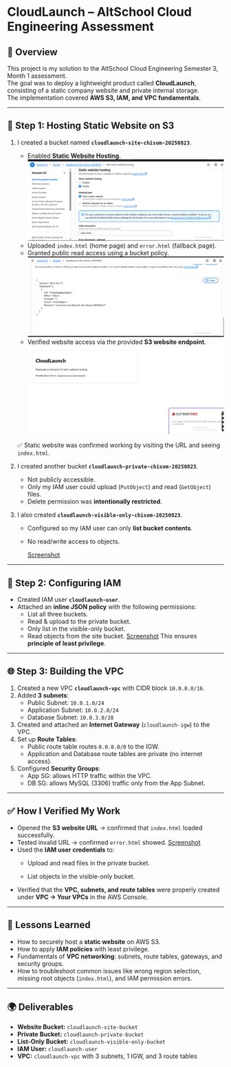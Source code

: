 # CloudLaunch – AltSchool Cloud Engineering Assessment

## 📌 Overview
This project is my solution to the AltSchool Cloud Engineering Semester 3, Month 1 assessment.  
The goal was to deploy a lightweight product called **CloudLaunch**, consisting of a static company website and private internal storage.  
The implementation covered **AWS S3, IAM, and VPC fundamentals**.

---

## 🚀 Step 1: Hosting Static Website on S3
1. I created a bucket named **`cloudlaunch-site-chisom-20250823`**.
   - Enabled **Static Website Hosting**.
     ![Screenshot](screenshot/Image7.png)
   - Uploaded `index.html` (home page) and `error.html` (fallback page).
   - Granted public read access using a bucket policy.
      ![Screenshot](screenshot/Image5.png)
   - Verified website access via the provided **S3 website endpoint**.
       ![Screenshot](screenshot/Image13.png)

   ✅ Static website was confirmed working by visiting the URL and seeing `index.html`.

2. I created another bucket **`cloudlaunch-private-chisom-20250823`**.
   - Not publicly accessible.
   - Only my IAM user could upload (`PutObject`) and read (`GetObject`) files.
   - Delete permission was **intentionally restricted**.
      

3. I also created **`cloudlaunch-visible-only-chisom-20250823`**.
   - Configured so my IAM user can only **list bucket contents**.
   - No read/write access to objects.

     [Screenshot](screenshot/Image6.png)

---

## 🔑 Step 2: Configuring IAM
- Created IAM user **`cloudlaunch-user`**.
- Attached an **inline JSON policy** with the following permissions:
  - List all three buckets.
  - Read & upload to the private bucket.
  - Only list in the visible-only bucket.
  - Read objects from the site bucket.
[Screenshot](screenshot/Image9.png)
This ensures **principle of least privilege**.


---

## 🌐 Step 3: Building the VPC
1. Created a new VPC **`cloudlaunch-vpc`** with CIDR block `10.0.0.0/16`.
2. Added **3 subnets**:
   - Public Subnet: `10.0.1.0/24`
   - Application Subnet: `10.0.2.0/24`
   - Database Subnet: `10.0.3.0/28`
3. Created and attached an **Internet Gateway** (`cloudlaunch-igw`) to the VPC.
4. Set up **Route Tables**:
   - Public route table routes `0.0.0.0/0` to the IGW.
   - Application and Database route tables are private (no internet access).
5. Configured **Security Groups**:
   - App SG: allows HTTP traffic within the VPC.
   - DB SG: allows MySQL (3306) traffic only from the App Subnet.

---

## ✅ How I Verified My Work
- Opened the **S3 website URL** → confirmed that `index.html` loaded successfully.
- Tested invalid URL → confirmed `error.html` showed.
  [Screenshot](screenshot/Image8.png)
- Used the **IAM user credentials** to:
  - Upload and read files in the private bucket.
    
  - List objects in the visible-only bucket.
- Verified that the **VPC, subnets, and route tables** were properly created under **VPC → Your VPCs** in the AWS Console.

---

## 📖 Lessons Learned
- How to securely host a **static website** on AWS S3.
- How to apply **IAM policies** with least privilege.
- Fundamentals of **VPC networking**: subnets, route tables, gateways, and security groups.
- How to troubleshoot common issues like wrong region selection, missing root objects (`index.html`), and IAM permission errors.

---

## 🌍 Deliverables
- **Website Bucket:** `cloudlaunch-site-bucket`
- **Private Bucket:** `cloudlaunch-private-bucket`
- **List-Only Bucket:** `cloudlaunch-visible-only-bucket`
- **IAM User:** `cloudlaunch-user`
- **VPC:** `cloudlaunch-vpc` with 3 subnets, 1 IGW, and 3 route tables
